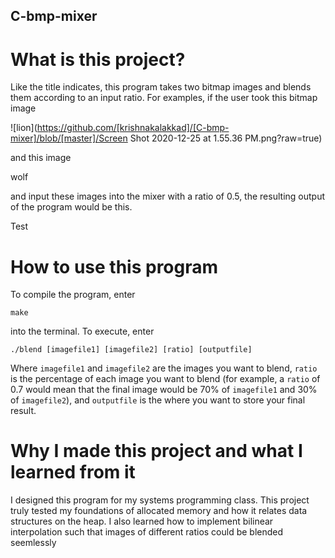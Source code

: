 ## C-bmp-mixer

# What is this project?

Like the title indicates, this program takes two bitmap images and blends them according to an input ratio. For examples, if the user took this bitmap image

![lion](https://github.com/[krishnakalakkad]/[C-bmp-mixer]/blob/[master]/Screen Shot 2020-12-25 at 1.55.36 PM.png?raw=true)

and this image


wolf

and input these images into the mixer with a ratio of 0.5, the resulting output of the program would be this.

Test


# How to use this program 

To compile the program, enter

`make`

into the terminal. To execute, enter

`./blend [imagefile1] [imagefile2] [ratio] [outputfile]`

Where `imagefile1` and `imagefile2` are the images you want to blend, `ratio` is the percentage of each image you want to blend (for example, a `ratio` of 0.7 would mean that the final image would be 70% of `imagefile1` and 30% of `imagefile2`),  and `outputfile` is the where you want to store your final result.


# Why I made this project and what I learned from it

I designed this program for my systems programming class. This project truly tested my foundations of allocated memory and how it relates data structures on the heap. I also learned how to implement bilinear interpolation such that images of different ratios could be blended seemlessly
